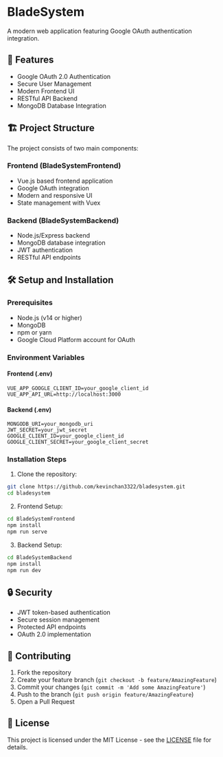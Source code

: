 # BladeSystem

A modern web application featuring Google OAuth authentication integration.

## 🚀 Features

- Google OAuth 2.0 Authentication
- Secure User Management
- Modern Frontend UI
- RESTful API Backend
- MongoDB Database Integration

## 🏗️ Project Structure

The project consists of two main components:

### Frontend (BladeSystemFrontend)
- Vue.js based frontend application
- Google OAuth integration
- Modern and responsive UI
- State management with Vuex

### Backend (BladeSystemBackend)
- Node.js/Express backend
- MongoDB database integration
- JWT authentication
- RESTful API endpoints

## 🛠️ Setup and Installation

### Prerequisites
- Node.js (v14 or higher)
- MongoDB
- npm or yarn
- Google Cloud Platform account for OAuth

### Environment Variables

#### Frontend (.env)
```
VUE_APP_GOOGLE_CLIENT_ID=your_google_client_id
VUE_APP_API_URL=http://localhost:3000
```

#### Backend (.env)
```
MONGODB_URI=your_mongodb_uri
JWT_SECRET=your_jwt_secret
GOOGLE_CLIENT_ID=your_google_client_id
GOOGLE_CLIENT_SECRET=your_google_client_secret
```

### Installation Steps

1. Clone the repository:
```bash
git clone https://github.com/kevinchan3322/bladesystem.git
cd bladesystem
```

2. Frontend Setup:
```bash
cd BladeSystemFrontend
npm install
npm run serve
```

3. Backend Setup:
```bash
cd BladeSystemBackend
npm install
npm run dev
```

## 🔒 Security

- JWT token-based authentication
- Secure session management
- Protected API endpoints
- OAuth 2.0 implementation

## 🤝 Contributing

1. Fork the repository
2. Create your feature branch (`git checkout -b feature/AmazingFeature`)
3. Commit your changes (`git commit -m 'Add some AmazingFeature'`)
4. Push to the branch (`git push origin feature/AmazingFeature`)
5. Open a Pull Request

## 📝 License

This project is licensed under the MIT License - see the [LICENSE](LICENSE) file for details.
